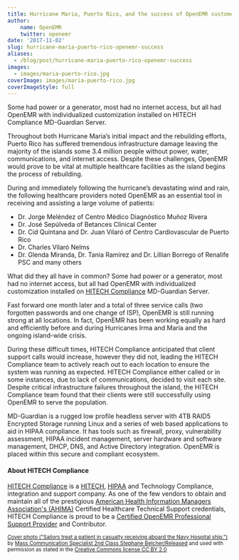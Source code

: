 ```yaml
---
title: Hurricane Maria, Puerto Rico, and the success of OpenEMR customers
author:
    name: OpenEMR
    twitter: openemr
date: '2017-11-02'
slug: hurricane-maria-puerto-rico-openemr-success
aliases:
  - /blog/post/hurricane-maria-puerto-rico-openemr-success
images:
  - images/maria-puerto-rico.jpg
coverImage: images/maria-puerto-rico.jpg
coverImageStyle: full
---
```

Some had power or a generator, most had no internet access, but all had OpenEMR with individualized customization installed on HITECH Compliance MD-Guardian Server.
<!--more-->

Throughout both Hurricane Maria’s initial impact and the rebuilding efforts,
Puerto Rico has suffered tremendous infrastructure damage leaving the majority
of the islands some 3.4 million people without power, water, communications, and
internet access. Despite these challenges, OpenEMR would prove to be vital at
multiple healthcare facilities as the island begins the process of rebuilding.

During and immediately following the hurricane’s devastating wind and rain, the
following healthcare providers noted OpenEMR as an essential tool in receiving
and assisting a large volume of patients:

* Dr. Jorge Meléndez of Centro Médico Diagnóstico Muñoz Rivera
* Dr. José Sepúlveda of Betances Clinical Center
* Dr. Cid Quintana and Dr. Juan Vilaró of Centro Cardiovascular de Puerto Rico
* Dr. Charles Vilaró Nelms
* Dr. Glenda Miranda, Dr. Tania Ramírez and Dr. Lillian Borrego of Renalife PSC
  and many others

What did they all have in common?  Some had power or a generator, most had no
internet access, but all had OpenEMR with individualized customization installed
on [HITECH
Compliance](http://open-emr.org/wiki/index.php/Professional_Support#HITECH_Compliance)
MD-Guardian Server.

Fast forward one month later and a total of three service calls (two forgotten
passwords and one change of ISP), OpenEMR is still running strong at all
locations. In fact, OpenEMR has been working equally as hard and efficiently
before and during Hurricanes Irma and María and the ongoing island-wide crisis.

During these difficult times, HITECH Compliance anticipated that client support
calls would increase, however they did not, leading the HITECH Compliance team
to actively reach out to each location to ensure the system was running as
expected. HITECH Compliance either called or in some instances, due to lack of
communications, decided to visit each site. Despite critical infrastructure
failures throughout the island, the HITECH Compliance team found that their
clients were still successfully using OpenEMR to serve the population.

MD-Guardian is a rugged low profile headless server with 4TB RAID5 Encrypted
Storage running Linux and a series of web based applications to aid in HIPAA
compliance. It has tools such as firewall, proxy, vulnerability assessment,
HIPAA incident management, server hardware and software management, DHCP, DNS,
and Active Directory integration. OpenEMR is placed within this secure and
compliant ecosystem.

#### About HITECH Compliance

[HITECH
Compliance](http://open-emr.org/wiki/index.php/Professional_Support#HITECH_Compliance)
is a
[HITECH](https://www.healthit.gov/policy-researchers-implementers/health-it-legislation),
[HIPAA](https://www.hhs.gov/hipaa/index.html/) and Technology Compliance,
integration and support company. As one of the few vendors to obtain and
maintain all of the prestigious [American Health Information Managers
Association's (AHIMA)](http://www.ahima.org/) Certified Healthcare Technical
Support credentials, HITECH Compliance is proud to be a [Certified OpenEMR
Professional Support
Provider](http://open-emr.org/wiki/index.php/Professional_Support#HITECH_Compliance)
and Contributor.

<small class="text-muted">[Cover photo ("Sailors treat a patient in casualty
receiving aboard the Navy Hospital ship.")](https://flic.kr/p/G45hjM) by [Mass
Communication Specialist 2nd Class Stephane
Belcher/Released](https://www.flickr.com/photos/usnavy/) and used with
permission as stated in the [Creative Commons license CC BY
2.0](https://creativecommons.org/licenses/by/2.0/legalcode)</small>
